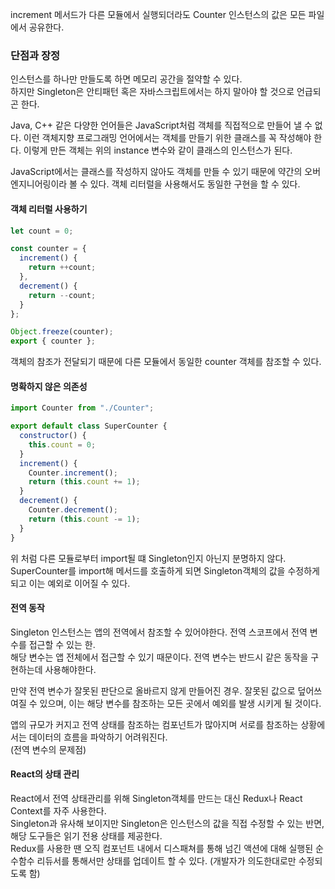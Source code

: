 increment 메서드가 다른 모듈에서 실행되더라도 Counter 인스턴스의 값은 모든 파일에서 공유한다.

### 단점과 장정
인스턴스를 하나만 만들도록 하면 메모리 공간을 절약할 수 있다. <br> 
하지만 Singleton은 안티패턴 혹은 자바스크립트에서는 하지 말아야 할 것으로 언급되곤 한다.

Java, C++ 같은 다양한 언어들은 JavaScript처럼 객체를 직접적으로 만들어 낼 수 없다.
이런 객체지향 프로그래밍 언어에서는 객체를 만들기 위한 클래스를 꼭 작성해야 한다. 이렇게 만든 객체는 위의 instance 변수와 같이 
클래스의 인스턴스가 된다. <br>

JavaScript에서는 클래스를 작성하지 않아도 객체를 만들 수 있기 때문에 약간의 오버 엔지니어링이라 볼 수 있다.
객체 리터럴을 사용해서도 동일한 구현을 할 수 있다.

#### 객체 리터럴 사용하기
```javascript
let count = 0;

const counter = {
  increment() {
    return ++count;
  },
  decrement() {
    return --count;
  }
};

Object.freeze(counter);
export { counter };
```
객체의 참조가 전달되기 때문에 다른 모듈에서 동일한 counter 객체를 참조할 수 있다.


#### 명확하지 않은 의존성
```javascript
import Counter from "./Counter";

export default class SuperCounter {
  constructor() {
    this.count = 0;
  }
  increment() {
    Counter.increment();
    return (this.count += 1);
  }
  decrement() {
    Counter.decrement();
    return (this.count -= 1);
  }
}
```
위 처럼 다른 모듈로부터 import될 떄 Singleton인지 아닌지 분명하지 않다.
SuperCounter를 import해 메서드를 호출하게 되면 Singleton객체의 값을 수정하게되고 이는 예외로 이어질 수 있다.

#### 전역 동작
Singleton 인스턴스는 앱의 전역에서 참조할 수 있어야한다. 전역 스코프에서 전역 변수를 접근할 수 있는 한.<br>
해당 변수는 앱 전체에서 접근할 수 있기 때문이다.
전역 변수는 반드시 같은 동작을 구현하는데 사용해야한다.<br>

만약 전역 변수가 잘못된 판단으로 올바르지 않게 만들어진 경우. 잘못된 값으로 덮어쓰여질 수 있으며, 이는 해당 변수를 참조하는 모든 곳에서 예외를 발생
시키게 될 것이다.<br>

앱의 규모가 커지고 전역 상태를 참조하는 컴포넌트가 많아지며 서로를 참조하는 상황에서는 데이터의 흐름을 파악하기 어려워진다.<br>
(전역 변수의 문제점)

#### React의 상태 관리
React에서 전역 상태관리를 위해 Singleton객체를 만드는 대신 Redux나 React Context를 자주 사용한다.<br>
Singleton과 유사해 보이지만 Singleton은 인스턴스의 값을 직접 수정할 수 있는 반면, 해당 도구들은 읽기 전용 상태를 제공한다.<br>
Redux를 사용한 땐 오직 컴포넌트 내에서 디스패쳐를 통해 넘긴 액션에 대해 실행된 순수함수 리듀서를 통해서만 상태를 업데이트 할 수 있다.
(개발자가 의도한대로만 수정되도록 함)
